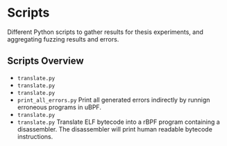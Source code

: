 # Scripts

Different Python scripts to gather results for thesis experiments, and aggregating fuzzing results and errors.

## Scripts Overview

- `translate.py` 
- `translate.py`
- `translate.py`
- `print_all_errors.py` Print all generated errors indirectly by runnign erroneous programs in uBPF.
- `translate.py`
- `translate.py` Translate ELF bytecode into a rBPF program containing a disassembler. The disassembler will print human readable bytecode instructions.
